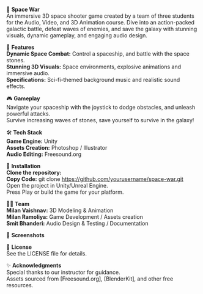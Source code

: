🌌 **Space War** <br/>
An immersive 3D space shooter game created by a team of three students for the Audio, Video, and 3D Animation course. Dive into an action-packed galactic battle, defeat waves of enemies, and save the galaxy with stunning visuals, dynamic gameplay, and engaging audio design.

🚀 **Features** <br/>
**Dynamic Space Combat:** Control a spaceship, and battle with the space stones. <br/>
**Stunning 3D Visuals:** Space environments, explosive animations and immersive audio. <br/>
**Specifications:** Sci-fi-themed background music and realistic sound effects. <br/>

🎮 **Gameplay** <br/>
Navigate your spaceship with the joystick to dodge obstacles, and unleash powerful attacks. <br/>
Survive increasing waves of stones, save yourself to survive in the galaxy! <br/>

🛠️ **Tech Stack** <br/>
**Game Engine:** Unity <br/>
**Assets Creation:** Photoshop / Illustrator <br/>
**Audio Editing:** Freesound.org <br/>

📂 **Installation** <br/>
**Clone the repository:** <br/>
**Copy Code:** git clone https://github.com/yourusername/space-war.git  <br/>
Open the project in Unity/Unreal Engine. <br/>
Press Play or build the game for your platform. <br/>

👩‍💻 **Team** <br/>
**Milan Vaishnav:** 3D Modeling & Animation <br/>
**Milan Ramoliya:** Game Development / Assets creation <br/>
**Smit Bhanderi:** Audio Design & Testing / Documentation <br/>

📸 **Screenshots** <br/>

📄 **License** <br/>
See the LICENSE file for details. <br/>

✨ **Acknowledgments** <br/>
Special thanks to our instructor for guidance. <br/>
Assets sourced from [Freesound.org], [BlenderKit], and other free resources. <br/>
